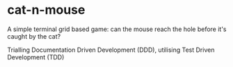 # cat-n-mouse
A simple terminal grid based game: can the mouse reach the hole before it's caught by the cat?

Trialling Documentation Driven Development (DDD), utilising Test Driven Development (TDD)